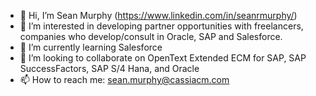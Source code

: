 - 👋 Hi, I’m Sean Murphy (https://www.linkedin.com/in/seanrmurphy/)
- 👀 I’m interested in developing partner opportunities with freelancers, companies who develop/consult in Oracle, SAP and Salesforce.
- 🌱 I’m currently learning Salesforce
- 💞️ I’m looking to collaborate on OpenText Extended ECM for SAP, SAP SuccessFactors, SAP S/4 Hana, and Oracle  
- 📫 How to reach me: sean.murphy@cassiacm.com

<!---
SMurphyCA/SMurphyCA is a ✨ special ✨ repository because its `README.md` (this file) appears on your GitHub profile.
You can click the Preview link to take a look at your changes.
--->
